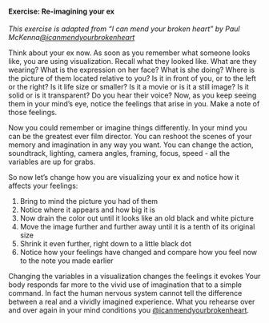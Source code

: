 #### Exercise: Re-imagining your ex

_This exercise is adapted from “I can mend your broken heart” by Paul McKenna[@icanmendyourbrokenheart]()_

Think about your ex now. As soon as you remember what someone looks like, you are using visualization. Recall what they looked like. What are they wearing? What is the expression on her face? What is she doing? Where is the picture of them located relative to you? Is it in front of you, or to the left or the right? Is it life size or smaller? Is it a movie or is it a still image? Is it solid or is it transparent? Do you hear their voice? Now, as you keep seeing them in your mind’s eye, notice the feelings that arise in you. Make a note of those feelings.

Now you could remember or imagine things differently. In your mind you can be the greatest ever film director. You can reshoot the scenes of your memory and imagination in any way you want. You can change the action, soundtrack, lighting, camera angles, framing, focus, speed - all the variables are up for grabs. 

So now let’s change how you are visualizing your ex and notice how it affects your feelings:

1. Bring to mind the picture you had of them
2. Notice where it appears and how big it is
3. Now drain the color out until it looks like an old black and white picture
4. Move the image further and further away until it is a tenth of its original size
5. Shrink it even further, right down to a little black dot
6. Notice how your feelings have changed and compare how you feel now to the note you made earlier

Changing the variables in a visualization changes the feelings it evokes Your body responds far more to the vivid use of imagination that to a simple command. In fact the human nervous system cannot tell the difference between a real and a vividly imagined experience. What you rehearse over and over again in your mind conditions you [@icanmendyourbrokenheart]().

